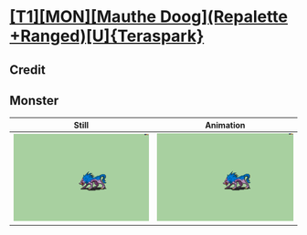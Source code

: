 # [\[T1\]\[MON\]\[Mauthe Doog\]\(Repalette +Ranged\)\[U\]{Teraspark}](../)

## Credit


	
## Monster

| Still | Animation |
| :---: | :-------: |
| ![Monster still](./Monster_000.png) | ![Monster animation](./Monster.gif) |
